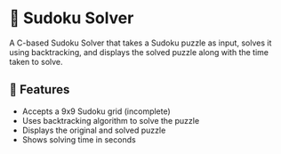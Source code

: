# 🧩 Sudoku Solver

A C-based Sudoku Solver that takes a Sudoku puzzle as input, solves it using backtracking, and displays the solved puzzle along with the time taken to solve.

## 🚀 Features

- Accepts a 9x9 Sudoku grid (incomplete)
- Uses backtracking algorithm to solve the puzzle
- Displays the original and solved puzzle
- Shows solving time in seconds


